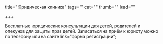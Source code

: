 title="Юридическая клиника"
tags=""
cat=""
thumb=""
lead=""

+++

Бесплатные юридические консультации для детей, родителей и опекунов для защиты прав детей. Записаться на приём к юристу можно по телефону или на сайте link=“форма регистрации”;

